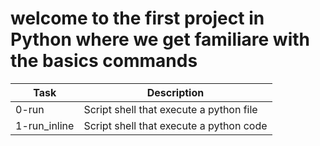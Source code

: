 # welcome to the first project in Python where we get familiare with the basics commands

| Task | Description |
| ---- | ----------- |
| 0-run | Script shell that execute a python file |
| 1-run_inline | Script shell that execute a python code |.
